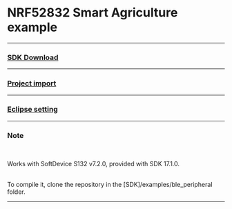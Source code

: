
# NRF52832 Smart Agriculture example

-------------------------

### [SDK Download](https://github.com/AxDen-Dev/NRF52_Ping_pong_example)

-------------------------


### [Project import](https://github.com/AxDen-Dev/NRF52_Ping_pong_example)

-------------------------


### [Eclipse setting](https://github.com/AxDen-Dev/NRF52_Ping_pong_example)

-------------------------

### Note
<br>

Works with SoftDevice S132 v7.2.0, provided with SDK 17.1.0.
<br>
<br>

To compile it, clone the repository in the [SDK]/examples/ble_peripheral folder.

-------------------------


